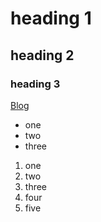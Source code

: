 # heading 1

## heading 2

### heading 3

[Blog](https://csharp.christiannagel.com)

* one
* two
* three

1. one
2. two
3. three
3. four
3. five

